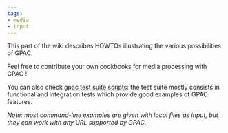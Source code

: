```yaml
---
tags:
- media
- input
---
```


This part of the wiki describes HOWTOs illustrating the various possibilities of GPAC.

Feel free to contribute your own cookbooks for media processing with GPAC !

You can also check [gpac test suite scripts](https://github.com/gpac/testsuite/tree/filters/scripts): the test suite mostly consists in functional and integration tests which provide good examples of GPAC features.

_Note: most command-line examples are given with local files as input, but they can work with any URL supported by GPAC._
